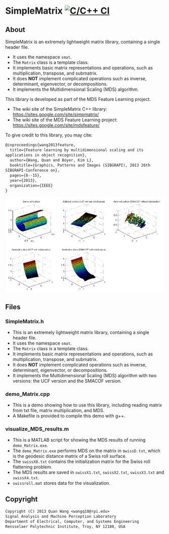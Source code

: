 # SimpleMatrix [![C/C++ CI](https://github.com/wq2012/SimpleMatrix/actions/workflows/c-cpp.yml/badge.svg)](https://github.com/wq2012/SimpleMatrix/actions/workflows/c-cpp.yml)


## About
SimpleMatrix is an extremely lightweight matrix library, containing a single
header file.

* It uses the namespace `smat`.
* The `Matrix` class is a template class.
* It implements basic matrix representations and operations, such as
multiplication, transpose, and submatrix.
* It does **NOT** implement complicated operations such as inverse, determinant,
eigenvector, or decompositions.
* It implements the Multidimensional Scaling (MDS) algorithm.

This library is developed as part of the MDS Feature Learning project.

* The wiki site of the SimpleMatrix C++ library:
  https://sites.google.com/site/simpmatrix/
* The wiki site of the MDS Feature Learning project:
  https://sites.google.com/site/mdsfeature/

To give credit to this library, you may cite:

```
@inproceedings{wang2013feature,
  title={Feature learning by multidimensional scaling and its applications in object recognition},
  author={Wang, Quan and Boyer, Kim L},
  booktitle={Graphics, Patterns and Images (SIBGRAPI), 2013 26th SIBGRAPI-Conference on},
  pages={8--15},
  year={2013},
  organization={IEEE}
}
```

![swiss](resources/swiss.png)

## Files

### SimpleMatrix.h
* This is an extremely lightweight matrix library, containing a single header file.
* It uses the namespace `smat`.
* The `Matrix` class is a template class.
* It implements basic matrix representations and operations, such as multiplication, transpose, and submatrix.
* It does **NOT** implement complicated operations such as inverse, determinant, eigenvector, or decompositions.
* It implements the Multidimensional Scaling (MDS) algorithm with two versions: the UCF version and the SMACOF version.

### demo_Matrix.cpp
* This is a demo showing how to use this library, including reading matrix from txt file, matrix multiplication, and MDS.
* A Makefile is provided to compile this demo with g++.

### visualize_MDS_results.m
* This is a MATLAB script for showing the MDS results of running `demo_Matrix.exe`.
* The `demo_Matrix.exe` performs MDS on the matrix in s`wissD.txt`, which is the geodesic distance matrix of a Swiss roll surface.
* The `swissX0.txt` contains the initialization matrix for the Swiss roll flattening problem.
* The MDS results are saved in `swissX1.txt`, `swissX2.txt`, `swissX3.txt` and `swissX4.txt`.
* `swissroll.mat` stores data for the visualization.


## Copyright

```
Copyright (C) 2013 Quan Wang <wangq10@rpi.edu>
Signal Analysis and Machine Perception Laboratory
Department of Electrical, Computer, and Systems Engineering
Rensselaer Polytechnic Institute, Troy, NY 12180, USA
```